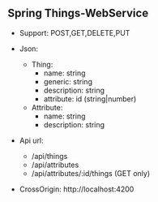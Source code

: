 ## Spring Things-WebService

- Support: POST,GET,DELETE,PUT

- Json:
  - Thing:
    - name: string
    - generic: string
    - description: string
    - attribute: id (string|number)
  - Attribute:
    - name: string
    - description: string
    
- Api url:
  - /api/things
  - /api/attributes
  - /api/attributes/:id/things (GET only)
  
- CrossOrigin: http://localhost:4200
